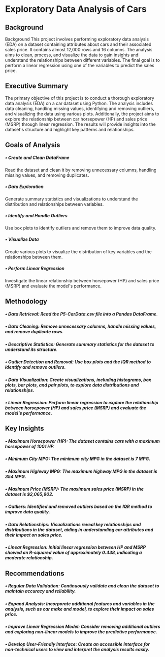 #  Exploratory Data Analysis of Cars 

## Background
Background
This project involves performing exploratory data analysis (EDA) on a dataset containing attributes about cars and their associated sales price. It contains almost 12,000 rows and 16 columns. The analysis aims to clean, process, and visualize the data to gain insights and understand the relationships between different variables. The final goal is to perform a linear regression using one of the variables to predict the sales price.

## Executive Summary
The primary objective of this project is to conduct a thorough exploratory data analysis (EDA) on a car dataset using Python. The analysis includes data cleaning, handling missing values, identifying and removing outliers, and visualizing the data using various plots. Additionally, the project aims to explore the relationship between car horsepower (HP) and sales price (MSRP) through linear regression. The results will provide insights into the dataset's structure and highlight key patterns and relationships.

## Goals of Analysis
  ##### • Create and Clean DataFrame 
  Read the dataset and clean it by removing unnecessary columns, handling missing values, and removing duplicates.
  
  ##### • Data Exploration 
  Generate summary statistics and visualizations to understand the distribution and relationships between variables.
  
  ##### • Identify and Handle Outliers 
  Use box plots to identify outliers and remove them to improve data quality.
  
  ##### • Visualize Data 
  Create various plots to visualize the distribution of key variables and the relationships between them.
  
  ##### • Perform Linear Regression
  Investigate the linear relationship between horsepower (HP) and sales price (MSRP) and evaluate the model's performance.

## Methodology
##### • Data Retrieval: Read the P5-CarData.csv file into a Pandas DataFrame.
##### • Data Cleaning: Remove unnecessary columns, handle missing values, and remove duplicate rows.
##### • Descriptive Statistics: Generate summary statistics for the dataset to understand its structure.
##### • Outlier Detection and Removal: Use box plots and the IQR method to identify and remove outliers.
##### • Data Visualization: Create visualizations, including histograms, box plots, bar plots, and pair plots, to explore data distributions and relationships.
##### • Linear Regression: Perform linear regression to explore the relationship between horsepower (HP) and sales price (MSRP) and evaluate the model's performance.

## Key Insights
##### •	Maximum Horsepower (HP): The dataset contains cars with a maximum horsepower of 1001 HP.
##### •	Minimum City MPG: The minimum city MPG in the dataset is 7 MPG.
##### •	Maximum Highway MPG: The maximum highway MPG in the dataset is 354 MPG.
##### •	Maximum Price (MSRP): The maximum sales price (MSRP) in the dataset is $2,065,902.
##### •	Outliers: Identified and removed outliers based on the IQR method to improve data quality.
##### •	Data Relationships: Visualizations reveal key relationships and distributions in the dataset, aiding in understanding car attributes and their impact on sales price.
##### •	Linear Regression: Initial linear regression between HP and MSRP showed an R-squared value of approximately 0.438, indicating a moderate relationship.

## Recommendations
##### • Regular Data Validation: Continuously validate and clean the dataset to maintain accuracy and reliability.
##### • Expand Analysis: Incorporate additional features and variables in the analysis, such as car make and model, to explore their impact on sales price.
##### • Improve Linear Regression Model: Consider removing additional outliers and exploring non-linear models to improve the predictive performance.
##### • Develop User-Friendly Interface: Create an accessible interface for non-technical users to view and interpret the analysis results easily.
